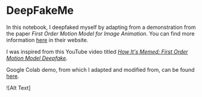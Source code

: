 # DeepFakeMe


In this notebook, I deepfaked myself by adapting from a demonstration from the paper *First Order Motion Model for Image Animation*. You can find more information [here](https://aliaksandrsiarohin.github.io/first-order-model-website/) in their website.

I was inspired from this YouTube video titled *[How It's Memed: First Order Motion Model Deepfake](https://www.youtube.com/watch?v=zZr3EHLBm4g&feature=youtu.be)*.

Google Colab demo, from which I adapted and modified from, can be found [here](https://colab.research.google.com/github/AliaksandrSiarohin/first-order-model/blob/master/demo.ipynb#scrollTo=SB12II11kF4c).

![Alt Text]